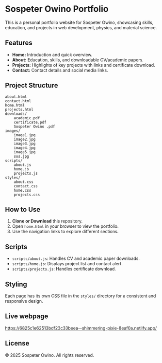 # Sospeter Owino Portfolio

This is a personal portfolio website for Sospeter Owino, showcasing skills, education, and projects in web development, physics, and material science.

## Features

- **Home:** Introduction and quick overview.
- **About:** Education, skills, and downloadable CV/academic papers.
- **Projects:** Highlights of key projects with links and certificate download.
- **Contact:** Contact details and social media links.

## Project Structure

```
about.html
contact.html
home.html
projects.html
downloads/
    academic.pdf
    certificate.pdf
    Sospeter Owino .pdf
images/
    image1.jpg
    image2.jpg
    image3.jpg
    image4.jpg
    image5.jpg
    sos.jpg
scripts/
    about.js
    home.js
    projects.js
styles/
    about.css
    contact.css
    home.css
    projects.css
```

## How to Use

1. **Clone or Download** this repository.
2. Open `home.html` in your browser to view the portfolio.
3. Use the navigation links to explore different sections.

## Scripts

- `scripts/about.js`: Handles CV and academic paper downloads.
- `scripts/home.js`: Displays project list and contact alert.
- `scripts/projects.js`: Handles certificate download.

## Styling

Each page has its own CSS file in the `styles/` directory for a consistent and responsive design.

## Live webpage
https://6825c1e62513bdf23c33beea--shimmering-pixie-8eaf0a.netlify.app/

## License

&copy; 2025 Sospeter Owino. All rights reserved.

